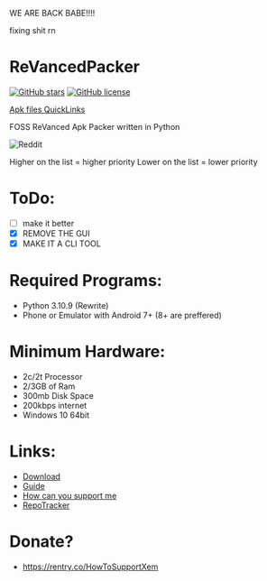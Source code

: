 WE ARE BACK BABE!!!!

fixing shit rn

# ReVancedPacker
[![GitHub stars](https://img.shields.io/github/stars/xemulat/ReVancedPacker?style=for-the-badge)](https://github.com/xemulat/ReVancedPacker/stargazers)
[![GitHub license](https://img.shields.io/github/license/xemulat/ReVancedPacker?style=for-the-badge)](https://github.com/xemulat/ReVancedPacker/blob/main/LICENSE)

[Apk files QuickLinks](https://rentry.co/RVPApks)

FOSS ReVanced Apk Packer written in Python

![Reddit](https://i.imgur.com/scFNROw.jpeg)

Higher on the list = higher priority
Lower on the list = lower priority
# ToDo:
- [ ] make it better
- [x] REMOVE THE GUI
- [x] MAKE IT A CLI TOOL

# Required Programs:
- Python 3.10.9 (Rewrite)
- Phone or Emulator with Android 7+ (8+ are preffered)

# Minimum Hardware:
- 2c/2t Processor
- 2/3GB of Ram
- 300mb Disk Space
- 200kbps internet
- Windows 10 64bit

# Links:
- [Download](https://github.com/xemulat/ReVancedPacker/releases)
- [Guide](https://github.com/xemulat/ReVancedPacker/wiki/How-to-use-this-program-(guide))
- [How can you support me](https://github.com/xemulat/ReVancedPacker/wiki/How-can-you-support-me)
- [RepoTracker](https://repo-tracker.com/r/gh/xemulat/ReVancedPacker)

# Donate?
- https://rentry.co/HowToSupportXem
